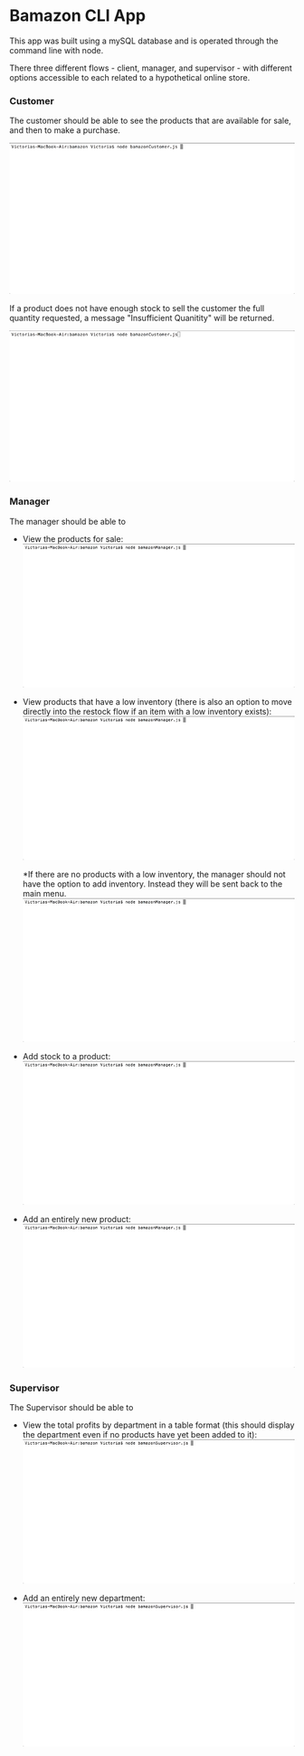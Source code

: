 # Bamazon CLI App

This app was built using a mySQL database and is operated through the command line with node.

There three different flows - client, manager, and supervisor - with different options accessible to each related to a hypothetical online store. 


### Customer

The customer should be able to see the products that are available for sale, and then to make a purchase.

![Customer Purchase Flow](images/customerFlow.gif)

If a product does not have enough stock to sell the customer the full quantity requested, a message "Insufficient Quanitity" will be returned.

![Customer Insufficient Quantity](images/customerInsufficientQuantity.gif)


### Manager

The manager should be able to 
    
  * View the products for sale:
        ![Manager Product View](images/managerProductView.gif)
 
  * View products that have a low inventory (there is also an option to move directly into the restock flow if an item with a low inventory exists): 
        ![Manager Add Inventory](images/managerLowInventory.gif)
    
    *If there are no products with a low inventory, the manager should not have the option to add inventory. Instead they will be sent back to the main menu.
        ![Manager No Low Inventory](images/managerNoLowInventory.gif)
 
  * Add stock to a product:
        ![Restock Flow](images/managerRestockFlow.gif)
 
  * Add an entirely new product:
        ![New Product](images/managerAddNew.gif)


### Supervisor

The Supervisor should be able to

  * View the total profits by department in a table format (this should display the department even if no products have yet been added to it):
        ![Departments Table](images/supervisorDepartmentTable.gif)

  * Add an entirely new department:
        ![New Department](images/supervisorAddDepartment.gif)
